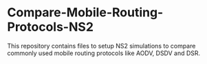 # Compare-Mobile-Routing-Protocols-NS2
This repository contains files to setup NS2 simulations to compare commonly used mobile routing protocols like AODV, DSDV and DSR.
